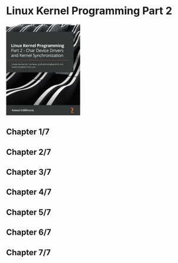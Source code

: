 # Linux Kernel Programming Part 2
<img src="../covers/9781801079518.jpg" width="200"/>

## Chapter 1/7
## Chapter 2/7
## Chapter 3/7
## Chapter 4/7
## Chapter 5/7
## Chapter 6/7
## Chapter 7/7
